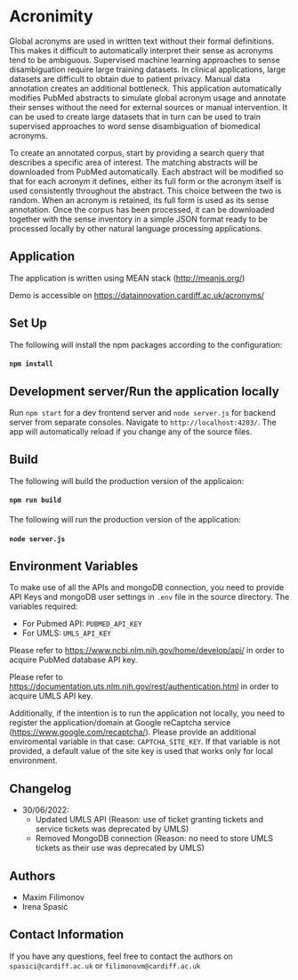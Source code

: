 # Acronimity

Global acronyms are used in written text without their formal definitions. This makes it difficult to
automatically interpret their sense as acronyms tend to be ambiguous. Supervised machine learning approaches to
sense disambiguation require large training datasets. In clinical applications, large datasets are difficult to
obtain due to patient privacy. Manual data annotation creates an additional bottleneck. This application
automatically modifies PubMed abstracts to simulate global acronym usage and annotate their senses
without the need for external sources or manual intervention. It can be used to create large datasets that in
turn can be used to train supervised approaches to word sense disambiguation of biomedical acronyms.

To create an annotated corpus, start by providing a search query that describes a specific area of interest. The
matching abstracts will be downloaded from PubMed automatically. Each abstract will be modified so that for each
acronym it defines, either its full form or the acronym itself is used consistently throughout the abstract.
This choice between the two is random. When an acronym is retained, its full form is used as its sense
annotation. Once the corpus has been processed, it can be downloaded together with the sense inventory in a
simple JSON format ready to be processed locally by other natural language processing applications.

## Application

The application is written using MEAN stack (http://meanjs.org/)

Demo is accessible on https://datainnovation.cardiff.ac.uk/acronyms/

## Set Up
The following will install the npm packages according to the configuration:
#### `npm install`

## Development server/Run the application locally

Run `npm start` for a dev frontend server and `node server.js` for backend server from separate consoles.
Navigate to `http://localhost:4203/`.
The app will automatically reload if you change any of the source files.

## Build

The following will build the production version of the applicaion:
#### `npm run build`
The following will run the production version of the application:
#### `node server.js`

## Environment Variables
To make use of all the APIs and mongoDB connection, you need to provide API Keys and mongoDB user settings in `.env` file in the source directory.
The variables required:

- For Pubmed API: `PUBMED_API_KEY`
- For UMLS: `UMLS_API_KEY`

Please refer to https://www.ncbi.nlm.nih.gov/home/develop/api/ in order to acquire PubMed database API key.

Please refer to https://documentation.uts.nlm.nih.gov/rest/authentication.html in order to acquire UMLS API key.

Additionally, if the intention is to run the application not locally, you need to register the application/domain at Google reCaptcha service (https://www.google.com/recaptcha/). Please provide an additional enviromental variable in that case: `CAPTCHA_SITE_KEY`. If that variable is not provided, a default value of the site key is used that works only for local environment.

## Changelog

- 30/06/2022:
    - Updated UMLS API (Reason: use of ticket granting tickets and service tickets was deprecated by UMLS)
    - Removed MongoDB connection (Reason: no need to store UMLS tickets as their use was deprecated by UMLS)

## Authors
- Maxim Filimonov
- Irena Spasić

## Contact Information
If you have any questions, feel free to contact the authors on `spasici@cardiff.ac.uk` or `filimonovm@cardiff.ac.uk`